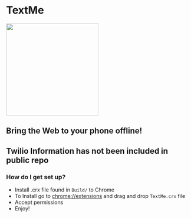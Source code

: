 # TextMe

<img src="http://i.imgur.com/jnxmYrR.png" height=250 width=250>

## Bring the Web to your phone offline!

## Twilio Information has not been included in public repo

### How do I get set up? ###

* Install .crx file found in `Build/` to Chrome
* To Install go to <chrome://extensions> and drag and drop `TextMe.crx` file
* Accept permissions
* Enjoy!


